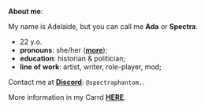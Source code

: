 **About me**:

My name is Adelaide, but you can call me **Ada** or **Spectra**.
- 22 y.o.
- **pronouns**: she/her ([**more**](https://en.pronouns.page/@SpectraPhantom));
- **education**: historian & politician;
- **line of work**: artist, writer, role-player, mod;

Contact me at [**Discord**](https://discordapp.com/users/729576210107203625): `@spectraphantom.`.

More information in my Carrd [**HERE**](https://spectrumous.carrd.co/).
